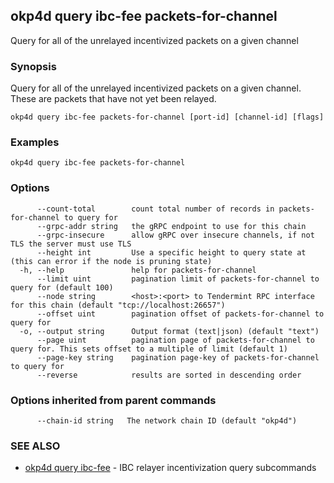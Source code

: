 ## okp4d query ibc-fee packets-for-channel

Query for all of the unrelayed incentivized packets on a given channel

### Synopsis

Query for all of the unrelayed incentivized packets on a given channel. These are packets that have not yet been relayed.

```
okp4d query ibc-fee packets-for-channel [port-id] [channel-id] [flags]
```

### Examples

```
okp4d query ibc-fee packets-for-channel
```

### Options

```
      --count-total        count total number of records in packets-for-channel to query for
      --grpc-addr string   the gRPC endpoint to use for this chain
      --grpc-insecure      allow gRPC over insecure channels, if not TLS the server must use TLS
      --height int         Use a specific height to query state at (this can error if the node is pruning state)
  -h, --help               help for packets-for-channel
      --limit uint         pagination limit of packets-for-channel to query for (default 100)
      --node string        <host>:<port> to Tendermint RPC interface for this chain (default "tcp://localhost:26657")
      --offset uint        pagination offset of packets-for-channel to query for
  -o, --output string      Output format (text|json) (default "text")
      --page uint          pagination page of packets-for-channel to query for. This sets offset to a multiple of limit (default 1)
      --page-key string    pagination page-key of packets-for-channel to query for
      --reverse            results are sorted in descending order
```

### Options inherited from parent commands

```
      --chain-id string   The network chain ID (default "okp4d")
```

### SEE ALSO

* [okp4d query ibc-fee](okp4d_query_ibc-fee.md)	 - IBC relayer incentivization query subcommands
